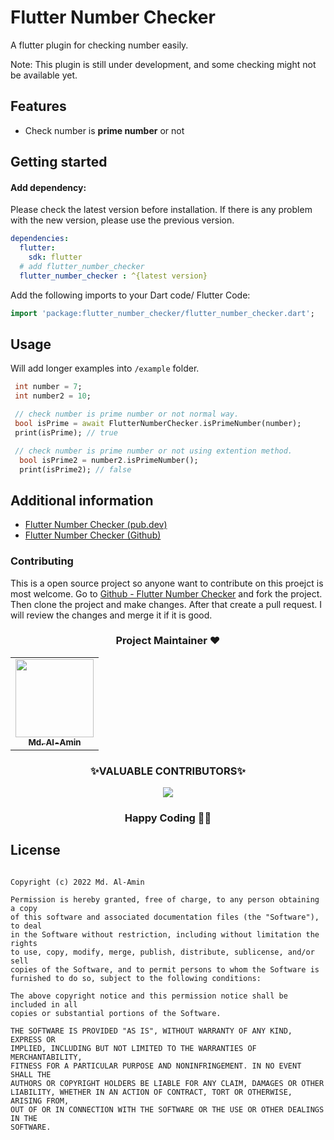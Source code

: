 <!--
This README describes the package. If you publish this package to pub.dev,
this README's contents appear on the landing page for your package.

For information about how to write a good package README, see the guide for
[writing package pages](https://dart.dev/guides/libraries/writing-package-pages).

For general information about developing packages, see the Dart guide for
[creating packages](https://dart.dev/guides/libraries/create-library-packages)
and the Flutter guide for
[developing packages and plugins](https://flutter.dev/developing-packages).
-->
# Flutter Number Checker

A flutter plugin for checking number easily.

Note: This plugin is still under development, and some checking might not be available yet.

## Features

- Check number is <b>prime number</b> or not

## Getting started

 #### Add dependency:
 Please check the latest version before installation. If there is any problem with the new version, please use the previous version.




```yaml
dependencies:
  flutter:
    sdk: flutter
  # add flutter_number_checker
  flutter_number_checker : ^{latest version}
```

Add the following imports to your Dart code/ Flutter Code:

```dart
import 'package:flutter_number_checker/flutter_number_checker.dart';
```

## Usage

Will add longer examples into `/example` folder.

```dart
 int number = 7;
 int number2 = 10;

 // check number is prime number or not normal way.
 bool isPrime = await FlutterNumberChecker.isPrimeNumber(number);
 print(isPrime); // true

 // check number is prime number or not using extention method.
  bool isPrime2 = number2.isPrimeNumber();
  print(isPrime2); // false
```

## Additional information

- [Flutter Number Checker (pub.dev)](https://pub.dev/packages/flutter_number_checker)
- [Flutter Number Checker (Github)](https://github.com/alamin-karno/flutter_number_checker)



### Contributing
This is a open source project so anyone want to contribute on this proejct is most welcome. Go to [Github - Flutter Number Checker](https://github.com/alamin-karno/flutter_number_checker) and fork the project. Then clone the project and make changes. After that create a pull request. I will review the changes and merge it if it is good.

<h3 align=center> Project Maintainer ❤️ </h3>
<p align="center">
<table align="center">
  <tbody><tr>
     <td align="center"><a href="https://github.com/alamin-karno"><img alt="" src="https://avatars.githubusercontent.com/alamin-karno" width="125px;"><br><sub><b> Md. Al-Amin </b></sub></a><br></td> </a></td>

</tbody></table>


<h3 align=center> ✨VALUABLE CONTRIBUTORS✨ </h3>
<p align="center">
<a href="https://github.com/alamin-karno/flutter_number_checker/graphs/contributors">
  <img src="https://contrib.rocks/image?repo=alamin-karno/flutter_number_checker" />
</a>
</p>
<h3 align="center"> Happy Coding 👨‍💻 </h3>


## License

```MIT License

Copyright (c) 2022 Md. Al-Amin

Permission is hereby granted, free of charge, to any person obtaining a copy
of this software and associated documentation files (the "Software"), to deal
in the Software without restriction, including without limitation the rights
to use, copy, modify, merge, publish, distribute, sublicense, and/or sell
copies of the Software, and to permit persons to whom the Software is
furnished to do so, subject to the following conditions:

The above copyright notice and this permission notice shall be included in all
copies or substantial portions of the Software.

THE SOFTWARE IS PROVIDED "AS IS", WITHOUT WARRANTY OF ANY KIND, EXPRESS OR
IMPLIED, INCLUDING BUT NOT LIMITED TO THE WARRANTIES OF MERCHANTABILITY,
FITNESS FOR A PARTICULAR PURPOSE AND NONINFRINGEMENT. IN NO EVENT SHALL THE
AUTHORS OR COPYRIGHT HOLDERS BE LIABLE FOR ANY CLAIM, DAMAGES OR OTHER
LIABILITY, WHETHER IN AN ACTION OF CONTRACT, TORT OR OTHERWISE, ARISING FROM,
OUT OF OR IN CONNECTION WITH THE SOFTWARE OR THE USE OR OTHER DEALINGS IN THE
SOFTWARE.
```
